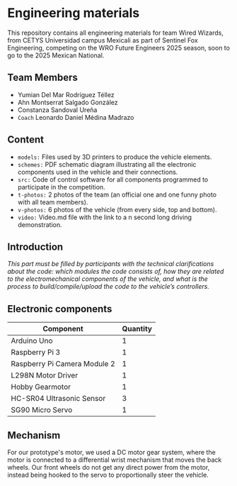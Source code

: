 Engineering materials
====

This repository contains all engineering materials for team Wired Wizards, from CETYS Universidad campus Mexicali as part of Sentinel Fox Engineering, competing on the WRO Future Engineers 2025 season, soon to go to the 2025 Mexican National.

## Team Members
* Yumian Del Mar Rodríguez Téllez
* Ahn Montserrat Salgado González
* Constanza Sandoval Ureña
* `Coach` Leonardo Daniel Médina Madrazo

## Content


* `models:` Files used by 3D printers to produce the vehicle elements.
* `schemes:` PDF schematic diagram illustrating all the electronic components used in the vehicle and their connections.
* `src:` Code of control software for all components programmed to participate in the competition.
* `t-photos:` 2 photos of the team (an official one and one funny photo with all team members).
* `v-photos:` 6 photos of the vehicle (from every side, top and bottom).
* `video:` Video.md file with the link to a n second long driving demonstration.


## Introduction

_This part must be filled by participants with the technical clarifications about the code: which modules the code consists of, how they are related to the electromechanical components of the vehicle, and what is the process to build/compile/upload the code to the vehicle’s controllers._

## Electronic components

| Component  | Quantity |
| --- | --- |
| Arduino Uno  | 1  |
| Raspberry Pi 3  | 1  |
| Raspberry Pi Camera Module 2  | 1  |
| L298N Motor Driver | 1  |
| Hobby Gearmotor  | 1  |
| HC-SR04 Ultrasonic Sensor  | 3  |
| SG90 Micro Servo  | 1  |

## Mechanism
For our prototype's motor, we used a DC motor gear system, where the motor is connected to a differential wrist mechanism that moves the back wheels. Our front wheels do not get any direct power from the motor, instead being hooked to the servo to proportionally steer the vehicle.
